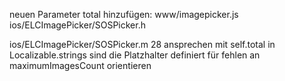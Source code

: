 neuen Parameter total hinzufügen:
www/imagepicker.js
ios/ELCImagePicker/SOSPicker.h

ios/ELCImagePicker/SOSPicker.m 28
ansprechen mit self.total
in Localizable.strings sind die Platzhalter definiert
für fehlen an maximumImagesCount orientieren
